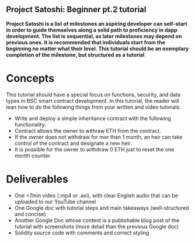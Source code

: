 ## Project Satoshi: Beginner pt.2 tutorial
**Project Satoshi is a list of milestones an aspiring developer can self-start in order to guide themselves along a solid path to proficiency in dapp development. The list is sequential, as later milestones may depend on previous ones. It is recommended that individuals start from the beginning no matter what their level. This tutorial should be an exemplary completion of the milestone, but structured as a tutorial**
# Concepts
This tutorial should have a special focus on functions, security, and data types in BSC smart contract development. In this tutorial, the reader will lean how to do the following things from your written and video tutorials:
- Write and deploy a simple inheritance contract with the following functionality:
- Contract allows the owner to withraw ETH from the contract. 
- If the owner does not withdraw for mor than 1 month, an heir can take control of the contract and designate a new heir.
- It is possible for the owner to withdraw 0 ETH just to reset the one month counter.

# Deliverables
- One <7min video (.mp4 or .avi), with clear English audio that can be uploaded to our YouTube channel
- One Google doc with tutorial steps and main takeaways (well-structured and concise)
- Another Google Doc whose content is a publishable blog post of the tutorial with screenshots (more detail than the previous Google doc)
- Solidity source code with comments and correct styling